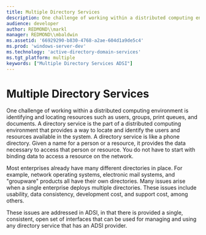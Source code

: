 ```yaml
---
title: Multiple Directory Services
description: One challenge of working within a distributed computing environment is identifying and locating resources such as users, groups, print queues, and documents.
audience: developer
author: REDMOND\\markl
manager: REDMOND\\mbaldwin
ms.assetid: '66929290-b830-4768-a2ae-604d1a9de5c4'
ms.prod: 'windows-server-dev'
ms.technology: 'active-directory-domain-services'
ms.tgt_platform: multiple
keywords: ["Multiple Directory Services ADSI"]
---
```


# Multiple Directory Services

One challenge of working within a distributed computing environment is identifying and locating resources such as users, groups, print queues, and documents. A directory service is the part of a distributed computing environment that provides a way to locate and identify the users and resources available in the system. A directory service is like a phone directory. Given a name for a person or a resource, it provides the data necessary to access that person or resource. You do not have to start with binding data to access a resource on the network.

Most enterprises already have many different directories in place. For example, network operating systems, electronic mail systems, and "groupware" products all have their own directories. Many issues arise when a single enterprise deploys multiple directories. These issues include usability, data consistency, development cost, and support cost, among others.

These issues are addressed in ADSI, in that there is provided a single, consistent, open set of interfaces that can be used for managing and using any directory service that has an ADSI provider.

 

 





